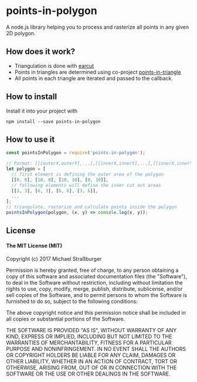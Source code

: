 # points-in-polygon

A node.js library helping you to process and rasterize all points in any given 2D polygon.

## How does it work?

* Triangulation is done with [earcut](https://github.com/mapbox/earcut)
* Points in triangles are determined using co-project [points-in-triangle](https://github.com/rastapasta/points-in-triangle)
* All points in each triangle are iterated and passed to the callback.

## How to install

Install it into your project with
```
npm install --save points-in-polygon
```

## How to use it

```js
const pointsInPolygon = require('points-in-polygon');

// Format: [[[outerX,outerY],...],[[innerX,innerY],...],[[innerX,innerY],...]]
let polygon = [
  // first element is defining the outer area of the polygon
  [[0, 0], [10, 0], [10, 10], [0, 10]],
  // following elements will define the inner cut out areas
  [[3, 3], [6, 3], [6, 6], [3, 6]],
  ...
];
// triangulate, rasterize and calculate points inside the polygon
pointsInPolygon(polygon, (x, y) => console.log(x, y));
```

## License
#### The MIT License (MIT)
Copyright (c) 2017 Michael Straßburger

Permission is hereby granted, free of charge, to any person obtaining a copy of this software and associated documentation files (the "Software"), to deal in the Software without restriction, including without limitation the rights to use, copy, modify, merge, publish, distribute, sublicense, and/or sell copies of the Software, and to permit persons to whom the Software is furnished to do so, subject to the following conditions:

The above copyright notice and this permission notice shall be included in all copies or substantial portions of the Software.

THE SOFTWARE IS PROVIDED "AS IS", WITHOUT WARRANTY OF ANY KIND, EXPRESS OR IMPLIED, INCLUDING BUT NOT LIMITED TO THE WARRANTIES OF MERCHANTABILITY, FITNESS FOR A PARTICULAR PURPOSE AND NONINFRINGEMENT. IN NO EVENT SHALL THE AUTHORS OR COPYRIGHT HOLDERS BE LIABLE FOR ANY CLAIM, DAMAGES OR OTHER LIABILITY, WHETHER IN AN ACTION OF CONTRACT, TORT OR OTHERWISE, ARISING FROM, OUT OF OR IN CONNECTION WITH THE SOFTWARE OR THE USE OR OTHER DEALINGS IN THE SOFTWARE.

